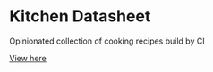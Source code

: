 
# Kitchen Datasheet

Opinionated collection of cooking recipes build by CI

[View here]( https://pinpox.github.io/kitchen-datasheet/)
